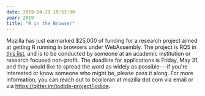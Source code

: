 ```yaml
---
date: 2019-04-29 19:53:00
year: 2019
title: "R in the Browser"
---
```


Mozilla has just earmarked $25,000 of funding for a research project aimed at getting R running in browsers under WebAssembly.
The project is RQ5 in [this list](https://mozilla-research.forms.fm/mozilla-research-grants-2019h1/forms/6510),
and is to be conducted by someone at an academic institution or research focused non-profit.
The deadline for applications is Friday, May 31,
and they would like to spread the word as widely as possible---if you're interested or know someone who might be,
please pass it along.
For more information,
you can reach out to bcolloran at mozilla dot com via email or via https://gitter.im/iodide-project/iodide.
